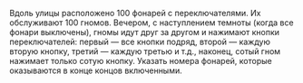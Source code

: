 Вдоль улицы расположено 100 фонарей с переключателями. Их обслуживают 100 гномов. Вечером, с наступлением темноты (когда все фонари выключены), гномы идут друг за другом и нажимают кнопки переключателей: первый — все кнопки подряд,  второй —  каждую  вторую  кнопку,  третий — каждую третью и т.д., наконец, сотый гном нажимает только сотую кнопку. Указать номера фонарей, которые оказываются в конце концов включенными.